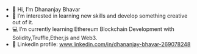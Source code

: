 - 👋 Hi, I’m Dhananjay Bhavar
- 👀 I’m interested in learning new skills and develop something creative out of it.
- 💻 I’m currently learning Ethereum Blockchain Development with Solidity,Truffle,Ether,js and Web3.
- 🔗 LinkedIn profile: www.linkedin.com/in/dhananjay-bhavar-269078248

<!---
dhananjay-14/dhananjay-14 is a ✨ special ✨ repository because its `README.md` (this file) appears on your GitHub profile.
You can click the Preview link to take a look at your changes.
--->
